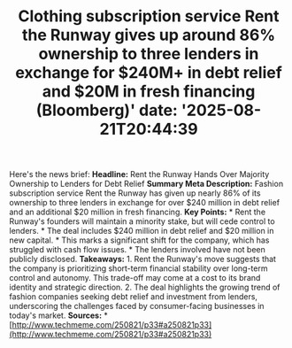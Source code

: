﻿---
title: "Clothing subscription service Rent the Runway gives up around 86% ownership to three lenders in exchange for $240M+ in debt relief and $20M in fresh financing (Bloomberg)'
date: '2025-08-21T20:44:39"
category: "Markets"
summary: ""
slug: "clothing subscription service rent the runway gives up aroun"
source_urls:
  - "http://www.techmeme.com/250821/p33#a250821p33"
seo:
  title: "Clothing subscription service Rent the Runway gives up around 86% ownership to three lenders in exchange for $240M+ in debt relief and $20M in fresh financing (Bloomberg) | Hash n Hedge'
  description: '"
  keywords: ["news", "markets", "brief"]
---
Here's the news brief:  **Headline:** Rent the Runway Hands Over Majority Ownership to Lenders for Debt Relief  **Summary Meta Description:** Fashion subscription service Rent the Runway has given up nearly 86% of its ownership to three lenders in exchange for over $240 million in debt relief and an additional $20 million in fresh financing.  **Key Points:**  * Rent the Runway's founders will maintain a minority stake, but will cede control to lenders. * The deal includes $240 million in debt relief and $20 million in new capital. * This marks a significant shift for the company, which has struggled with cash flow issues. * The lenders involved have not been publicly disclosed.  **Takeaways:**  1. Rent the Runway's move suggests that the company is prioritizing short-term financial stability over long-term control and autonomy. This trade-off may come at a cost to its brand identity and strategic direction. 2. The deal highlights the growing trend of fashion companies seeking debt relief and investment from lenders, underscoring the challenges faced by consumer-facing businesses in today's market.  **Sources:**  * [http://www.techmeme.com/250821/p33#a250821p33](http://www.techmeme.com/250821/p33#a250821p33) 
